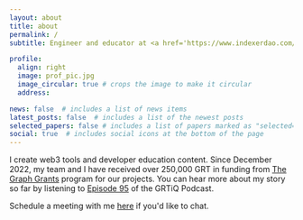 ```yaml
---
layout: about
title: about
permalink: /
subtitle: Engineer and educator at <a href='https://www.indexerdao.com/'>IndexerDAO</a>.

profile:
  align: right
  image: prof_pic.jpg
  image_circular: true # crops the image to make it circular
  address:

news: false  # includes a list of news items
latest_posts: false  # includes a list of the newest posts
selected_papers: false # includes a list of papers marked as "selected={true}"
social: true  # includes social icons at the bottom of the page
---
```


I create web3 tools and developer education content. Since December 2022, my team and I have received over 250,000 GRT in funding from [The Graph Grants](https://thegraph.com/ecosystem/grants/) program for our projects. You can hear more about my story so far by listening to [Episode 95](https://www.grtiq.com/grtiq-podcast-95-alex-pakalniskis/) of the GRTiQ Podcast. 

Schedule a meeting with me [here](https://calendly.com/alexpakalniskis3/30min) if you'd like to chat.
